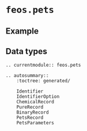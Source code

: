 # `feos.pets`

## Example


## Data types

```{eval-rst}
.. currentmodule:: feos.pets

.. autosummary::
    :toctree: generated/

    Identifier
    IdentifierOption
    ChemicalRecord
    PureRecord
    BinaryRecord
    PetsRecord
    PetsParameters
```
